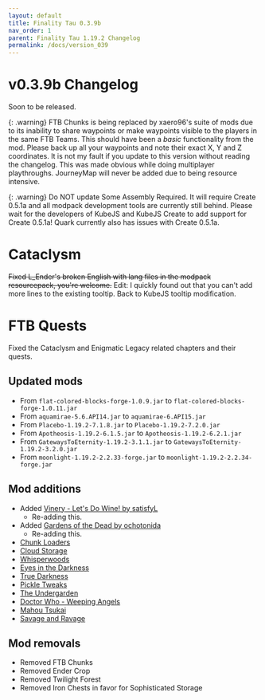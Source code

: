 ```yaml
---
layout: default
title: Finality Tau 0.3.9b
nav_order: 1
parent: Finality Tau 1.19.2 Changelog
permalink: /docs/version_039
---
```

# v0.3.9b Changelog
Soon to be released.

{: .warning}
FTB Chunks is being replaced by xaero96's suite of mods due to its inability to share waypoints or make waypoints visible to the players in the same FTB Teams. This should have been a *basic* functionality from the mod. Please back up all your waypoints and note their exact X, Y and Z coordinates. It is not my fault if you update to this version without reading the changelog. This was made obvious while doing multiplayer playthroughs. JourneyMap will never be added due to being resource intensive.

{: .warning}
Do NOT update Some Assembly Required. It will require Create 0.5.1a and all modpack development tools are currently still behind. Please wait for the developers of KubeJS and KubeJS Create to add support for Create 0.5.1a! Quark currently also has issues with Create 0.5.1a.

# Cataclysm
~~Fixed L_Ender's broken English with lang files in the modpack resourcepack, you're welcome.~~
Edit: I quickly found out that you can't add more lines to the existing tooltip. Back to KubeJS tooltip modification.

# FTB Quests
Fixed the Cataclysm and Enigmatic Legacy related chapters and their quests.

## Updated mods
* From `flat-colored-blocks-forge-1.0.9.jar` to `flat-colored-blocks-forge-1.0.11.jar`
* From `aquamirae-5.6.API14.jar` to `aquamirae-6.API15.jar`
* From `Placebo-1.19.2-7.1.8.jar` to `Placebo-1.19.2-7.2.0.jar`
* From `Apotheosis-1.19.2-6.1.5.jar` to `Apotheosis-1.19.2-6.2.1.jar`
* From `GatewaysToEternity-1.19.2-3.1.1.jar` to `GatewaysToEternity-1.19.2-3.2.0.jar`
* From `moonlight-1.19.2-2.2.33-forge.jar` to `moonlight-1.19.2-2.2.34-forge.jar`


## Mod additions
* Added [Vinery - Let's Do Wine! by satisfyL](https://www.curseforge.com/minecraft/mc-mods/lets-do-wine)
  * Re-adding this.
* Added [Gardens of the Dead by ochotonida](https://www.curseforge.com/minecraft/mc-mods/gardens-of-the-dead)
  * Re-adding this.
* [Chunk Loaders](https://www.curseforge.com/minecraft/mc-mods/chunk-loaders)
* [Cloud Storage](https://www.curseforge.com/minecraft/mc-mods/alexs-cloud-storage)
* [Whisperwoods](https://www.curseforge.com/minecraft/mc-mods/whisperwoods)
* [Eyes in the Darkness](https://www.curseforge.com/minecraft/mc-mods/eyes-in-the-darkness)
* [True Darkness](https://www.curseforge.com/minecraft/mc-mods/true-darkness)
* [Pickle Tweaks](https://www.curseforge.com/minecraft/mc-mods/pickle-tweaks)
* [The Undergarden](https://www.curseforge.com/minecraft/mc-mods/the-undergarden)
* [Doctor Who - Weeping Angels](https://www.curseforge.com/minecraft/mc-mods/weeping-angels-mod)
* [Mahou Tsukai](https://www.curseforge.com/minecraft/mc-mods/mahou-tsukai)
* [Savage and Ravage](https://www.curseforge.com/minecraft/mc-mods/savage-and-ravage)

## Mod removals
* Removed FTB Chunks
* Removed Ender Crop
* Removed Twilight Forest
* Removed Iron Chests in favor for Sophisticated Storage
